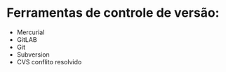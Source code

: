 # Ferramentas de controle de versão:

* Mercurial
* GitLAB
* Git
* Subversion
* CVS
conflito resolvido